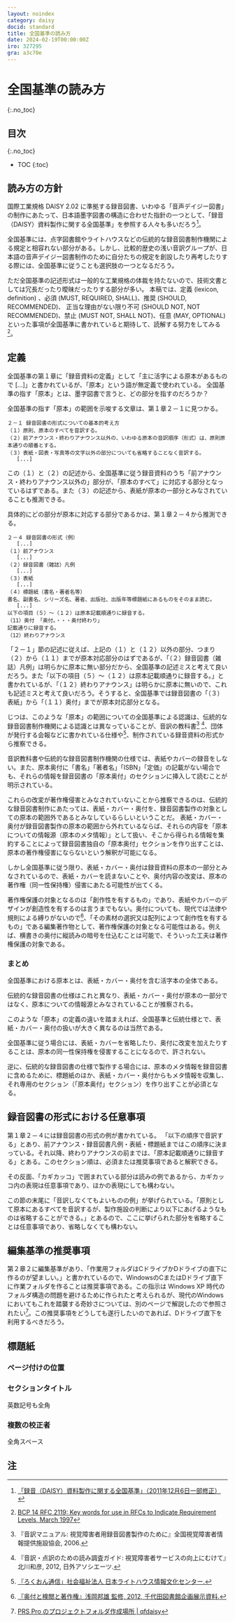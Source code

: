 ```yaml
---
layout: noindex
category: daisy
docid: standard
title: 全国基準の読み方
date: 2024-02-19T00:00:00Z
iro: 327295
gra: a3c70e
---
```


# 全国基準の読み方
{:.no_toc}

## 目次
{:.no_toc}

* TOC
{:toc}

## 読み方の方針

国際工業規格 DAISY 2.02 に準拠する録音図書、いわゆる「音声デイジー図書」の制作にあたって、日本語墨字図書の構造に合わせた指針の一つとして、「録音（DAISY）資料製作に関する全国基準」を参照する人々も多いだろう[^standard2011]。

[^standard2011]: [「録音（DAISY）資料製作に関する全国基準」（2011年12月6日一部修正）](https://www.jla.or.jp/portals/0/html/lsh/zenkokukijyun.html)

全国基準には、点字図書館やライトハウスなどの伝統的な録音図書制作機関による規定と相容れない部分がある。しかし、比較的歴史の浅い音訳グループが、日本語の音声デイジー図書制作のために自分たちの規定を創設したり再考したりする際には、全国基準に従うことも選択肢の一つとなるだろう。

ただ全国基準の記述形式は一般的な工業規格の体裁を持たないので、技術文書としては冗長だったり曖昧だったりする部分が多い。
本稿では、定義 (lexicon, definition) 、必須 (MUST, REQUIRED, SHALL)、推奨 (SHOULD, RECOMMENDED)、 正当な理由がない限り不可 (SHOULD NOT, NOT RECOMMENDED)、禁止 (MUST NOT, SHALL NOT)、任意 (MAY, OPTIONAL) といった事項が全国基準に書かれていると期待して、読解する努力をしてみる[^bcp14rfc2119]。

[^bcp14rfc2119]: [BCP 14 RFC 2119: Key words for use in RFCs to Indicate Requirement Levels, March 1997](https://www.rfc-editor.org/info/rfc2119)

## 定義

全国基準の第１章に「録音資料の定義」として「主に活字による原本があるもので [...]」と書かれているが、「原本」という語が無定義で使われている。
全国基準の指す「原本」とは、墨字図書で言うと、どの部分を指すのだろうか？

全国基準の指す「原本」の範囲を示唆する文章は、第１章２－１に見つかる。

```
２－１ 録音図書の形式についての基本的考え方
（１）原則、原本のすべてを音訳する。
（２）前アナウンス・終わりアナウンス以外の、いわゆる原本の音訳順序（形式）は、原則原本通りの順番とする。
（３）表紙・図表・写真等の文字以外の部分についても省略することなく音訳する。
   [...]
```
この（１）と（２）の記述から、全国基準に従う録音資料のうち「前アナウンス・終わりアナウンス以外の」部分が、「原本のすべて」に対応する部分となっているはずである。また（３）の記述から、表紙が原本の一部分とみなされていることも推測できる。

具体的にどの部分が原本に対応する部分であるかは、第１章２－４から推測できる。
```
２－４ 録音図書の形式（例）
   [...]
（１）前アナウンス
   [...]
（２）録音図書（雑誌）凡例
   [...]
（３）表紙
   [...]
（４）標題紙（書名・著者名等）
書名、副書名、シリーズ名、著者、出版社、出版年等標題紙にあるものをそのまま読む。
   [...]
以下の項目（５）～（１２）は原本記載順通りに録音する。
（11）奥付 「奥付。・・・奥付終わり」
記載通りに録音する。
（12）終わりアナウンス
```
「２－１」節の記述に従えば、上記の（１）と（１２）以外の部分、つまり（２）から（１１）までが原本対応部分のはずであるが、「（２）録音図書（雑誌）凡例」は明らかに原本に無い部分だから、全国基準の記述ミスと考えて良いだろう。また「以下の項目（５）～（１２）は原本記載順通りに録音する。」と書かれているが、「（１２）終わりアナウンス」は明らかに原本に無いので、これも記述ミスと考えて良いだろう。そうすると、全国基準では録音図書の「（３）表紙」から「（１１）奥付」までが原本対応部分となる。

じつは、このような「原本」の範囲についての全国基準による認識は、伝統的な録音図書制作機関による認識とは異なっていることが、音訳の教科書[^onyakut] [^kitagawa2012]、団体が発行する会報などに書かれている仕様や[^rokuont]、制作されている録音資料の形式から推察できる。

[^onyakut]: 『音訳マニュアル: 視覚障害者用録音図書製作のために』全国視覚障害者情報提供施設協会, 2006.

[^kitagawa2012]: 『音訳・点訳のための読み調査ガイド: 視覚障害者サービスの向上にむけて』北川和彦, 2012, 日外アソシエーツ.

[^rokuont]: [『ろくおん通信」社会福祉法人 日本ライトハウス情報文化センター.](https://www.lighthouse.or.jp/iccb/publications/index_publications/index_rokuon/)

音訳教科書や伝統的な録音図書制作機関の仕様では、表紙やカバーの録音をしない。また、原本奥付に「書名」「著者名」「ISBN」「定価」の記載がない場合でも、それらの情報を録音図書の「原本奥付」のセクションに挿入して読むことが明示されている。

これらの改変が著作権侵害とみなされていないことから推察できるのは、伝統的な録音図書制作にあたっては、表紙・カバー・奥付を、録音図書製作の対象としての原本の範囲外であるとみなしているらしいということだ。
表紙・カバー・奥付が録音図書製作の原本の範囲から外れているならば、それらの内容を「原本についての情報源（原本のメタ情報）」として扱い、そこから得られる情報を集約することによって録音図書独自の「原本奥付」セクションを作り出すことは、原本の著作権侵害にならないという解釈が可能になる。

しかし全国基準に従う限り、表紙・カバー・奥付は録音資料の原本の一部分とみなされているので、表紙・カバーを読まないことや、奥付内容の改変は、原本の著作権（同一性保持権）侵害にあたる可能性が出てくる。

著作権保護の対象となるのは「創作性を有するもの」であり、表紙やカバーのデザインが創造性を有するのは言うまでもない。奥付についても、現代では法律や規則による縛りがないので[^okuduke]、「その素材の選択又は配列によつて創作性を有するもの」である編集著作物として、著作権保護の対象となる可能性はある。例えば、横書きの奥付に縦読みの暗号を仕込むことは可能で、そういった工夫は著作権保護の対象である。

[^okuduke]: [『奥付と検閲と著作権』浅岡邦雄 監修, 2012, 千代田図書館企画展示資料.](https://www.library.chiyoda.tokyo.jp/uploads/findbook/collection/naimusho/kikakutenji/naimushou_archive1.pdf)

### まとめ

全国基準における原本とは、表紙・カバー・奥付を含む活字本の全体である。

伝統的な録音図書の仕様はこれと異なり、表紙・カバー・奥付が原本の一部分ではなく、原本についての情報源とみなされていることが推察される。

このような「原本」の定義の違いを踏まえれば、全国基準と伝統仕様とで、表紙・カバー・奥付の扱いが大きく異なるのは当然である。

全国基準に従う場合には、表紙・カバーを省略したり、奥付に改変を加えたりすることは、原本の同一性保持権を侵害することになるので、許されない。

逆に、伝統的な録音図書の仕様で製作する場合には、原本のメタ情報を録音図書に含めるために、標題紙のほか、表紙・カバー・奥付からもメタ情報を収集し、それ専用のセクション（「原本奥付」セクション）を作り出すことが必須となる。

## 録音図書の形式における任意事項

第１章２－４には録音図書の形式の例が書かれている。
「以下の順序で音訳する」とあり、前アナウンス・録音図書凡例・表紙・標題紙まではこの順序に決まっている。それ以降、終わりアナウンスの前までは、「原本記載順通りに録音する」とある。このセクション順は、必須または推奨事項であると解釈できる。

その反面、「カギカッコ」で囲まれている部分は読みの例であるから、カギカッコ内の表現は任意事項であり、ほかの表現にしても構わない。

この節の末尾に「音訳しなくてもよいものの例」が挙げられている。「原則として原本にあるすべてを音訳するが、製作施設の判断により以下にあげるようなものは省略することができる。」とあるので、ここに挙げられた部分を省略することは任意事項であり、省略しなくても構わない。

## 編集基準の推奨事項

第２章２に編集基準があり、「作業用フォルダはCドライブかDドライブの直下に作るのが望ましい。」と書かれているので、WindowsのCまたはDドライブ直下に作業フォルダを作ることは推奨事項である。この指示は Windows XP 時代のフォルダ構造の問題を避けるために作られたと考えられるが、現代のWindowsにおいてもこれを踏襲する奇妙さについては、別のページで解説したので参照されたい[^cdrive]。この推奨事項をどうしても遂行したいのであれば、Dドライブ直下を利用するべきだろう。

[^cdrive]: [PRS Pro のプロジェクトフォルダ作成場所 | qfdaisy](path.html)

## 標題紙

### ページ付けの位置

### セクションタイトル
英数記号も全角

### 複数の校正者
全角スペース



## 注


